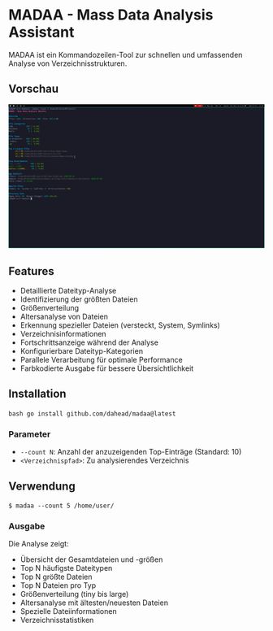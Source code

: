 # MADAA - Mass Data Analysis Assistant

MADAA ist ein Kommandozeilen-Tool zur schnellen und umfassenden Analyse von Verzeichnisstrukturen.

## Vorschau

<img src="media/screenshot.png">

## Features

- Detaillierte Dateityp-Analyse
- Identifizierung der größten Dateien
- Größenverteilung
- Altersanalyse von Dateien
- Erkennung spezieller Dateien (versteckt, System, Symlinks)
- Verzeichnisinformationen
- Fortschrittsanzeige während der Analyse
- Konfigurierbare Dateityp-Kategorien
- Parallele Verarbeitung für optimale Performance
- Farbkodierte Ausgabe für bessere Übersichtlichkeit

## Installation

```
bash go install github.com/dahead/madaa@latest
```

### Parameter

- `--count N`: Anzahl der anzuzeigenden Top-Einträge (Standard: 10)
- `<Verzeichnispfad>`: Zu analysierendes Verzeichnis


## Verwendung

```
$ madaa --count 5 /home/user/
```

### Ausgabe

Die Analyse zeigt:
- Übersicht der Gesamtdateien und -größen
- Top N häufigste Dateitypen
- Top N größte Dateien
- Top N Dateien pro Typ
- Größenverteilung (tiny bis large)
- Altersanalyse mit ältesten/neuesten Dateien
- Spezielle Dateiinformationen
- Verzeichnisstatistiken
